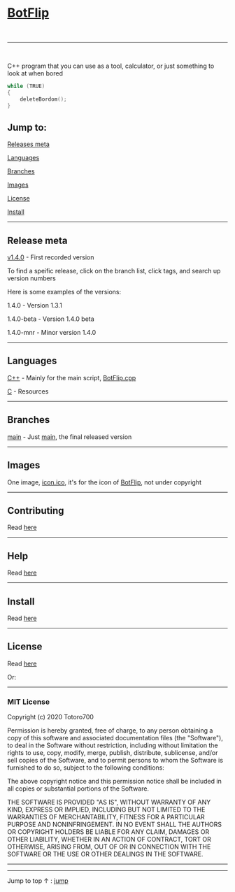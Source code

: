 # [BotFlip](https://github.com/Totoro700/BotFlip)

<br />

---

<br />

C++ program that you can use as a tool, calculator, or just something to look at when bored


```cpp
while (TRUE)
{
    deleteBordom();
}
```


## Jump to:

[Releases meta](https://github.com/Totoro700/BotFlip/blob/main/README.md#release-meta)

[Languages](https://github.com/Totoro700/BotFlip/blob/main/README.md#languages)

[Branches](https://github.com/Totoro700/BotFlip/blob/main/README.md#branches)

[Images](https://github.com/Totoro700/BotFlip/blob/main/README.md#images)

[License](https://github.com/Totoro700/BotFlip/blob/main/README.md#license)

[Install](https://github.com/Totoro700/BotFlip/blob/main/README.md#install)

---


## Release meta


[v1.4.0](https://github.com/Totoro700/BotFlip/releases/tag/1.4.0 "Version 1.4.0") - First recorded version

To find a speific release, click on the branch list, click tags, and search up version numbers

Here is some examples of the versions:


1.4.0 - Version 1.3.1

1.4.0-beta - Version 1.4.0 beta

1.4.0-mnr - Minor version 1.4.0

---

## Languages

[C++](https://github.com/Totoro700/BotFlip/search?l=c%2B%2B) - Mainly for the main script, [BotFlip.cpp](https://github.com/Totoro700/BotFlip/blob/main/BotFlip.cpp)

[C](https://github.com/Totoro700/BotFlip/search?l=C) - Resources

---

## Branches

[main](https://github.com/Totoro700/BotFlip/tree/main "Main branch") - Just [main](https://github.com/Totoro700/BotFlip/tree/main), the final released version

---

## Images

One image, [icon.ico](https://github.com/Totoro700/icon.ico "Icon (icon.ico)"), it's for the icon of [BotFlip](https://github.com/Totoro700/BotFlip), not under copyright

---

## Contributing

Read [here](https://github.com/Totoro700/BotFlip/CONTRIBUTING.md "Contributing markdown file")


---

## Help

Read [here](https://github.com/Totoro700/BotFlip/blob/main/HELP.md "Help markdown file")

---

## Install

Read [here](https://github.com/Totoro700/BotFlip/blob/main/INSTALL.md)

---

## License

Read [here](https://github.com/Totoro700/BotFlip/blob/main/LICENSE.md)

Or:

---

### **MIT License**

Copyright (c) 2020 Totoro700

Permission is hereby granted, free of charge, to any person obtaining a copy
of this software and associated documentation files (the "Software"), to deal
in the Software without restriction, including without limitation the rights
to use, copy, modify, merge, publish, distribute, sublicense, and/or sell
copies of the Software, and to permit persons to whom the Software is
furnished to do so, subject to the following conditions:

The above copyright notice and this permission notice shall be included in all
copies or substantial portions of the Software.

THE SOFTWARE IS PROVIDED "AS IS", WITHOUT WARRANTY OF ANY KIND, EXPRESS OR
IMPLIED, INCLUDING BUT NOT LIMITED TO THE WARRANTIES OF MERCHANTABILITY,
FITNESS FOR A PARTICULAR PURPOSE AND NONINFRINGEMENT. IN NO EVENT SHALL THE
AUTHORS OR COPYRIGHT HOLDERS BE LIABLE FOR ANY CLAIM, DAMAGES OR OTHER
LIABILITY, WHETHER IN AN ACTION OF CONTRACT, TORT OR OTHERWISE, ARISING FROM,
OUT OF OR IN CONNECTION WITH THE SOFTWARE OR THE USE OR OTHER DEALINGS IN THE
SOFTWARE.


---




---

Jump to top ↑ : [jump](#)
